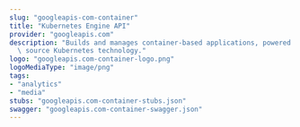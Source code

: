 ```yaml
---
slug: "googleapis-com-container"
title: "Kubernetes Engine API"
provider: "googleapis.com"
description: "Builds and manages container-based applications, powered by the open\
  \ source Kubernetes technology."
logo: "googleapis.com-container-logo.png"
logoMediaType: "image/png"
tags:
- "analytics"
- "media"
stubs: "googleapis.com-container-stubs.json"
swagger: "googleapis.com-container-swagger.json"
---
```

